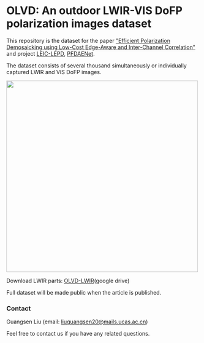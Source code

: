 # OLVD: An outdoor LWIR-VIS DoFP polarization images dataset

This repository is the dataset for the paper ["Efficient Polarization Demosaicking using Low-Cost Edge-Aware and Inter-Channel Correlation"](https://doi.org/10.48550/arXiv.2408.17099) and project [LEIC-LEPD](https://github.com/lgs195/LEIC-LEPD), [PFDAENet](https://github.com/lgs195/PFDAENet).

The dataset consists of several thousand simultaneously or individually captured LWIR and VIS DoFP images.

<img src="https://github.com/lgs195/OLVD/blob/main/dataset2_1.png" width="500px">

Download LWIR parts: [OLVD-LWIR](https://drive.google.com/file/d/1RNeckwYlboubHV0kxiZgvtylxqzhmlf3/view?usp=sharing)(google drive)

Full dataset will be made public when the article is published.

### Contact
Guangsen Liu (email: liuguangsen20@mails.ucas.ac.cn)

Feel free to contact us if you have any related questions.
